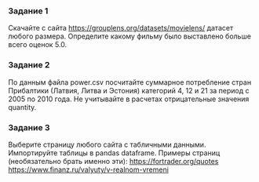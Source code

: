### Задание 1
Скачайте с сайта https://grouplens.org/datasets/movielens/ датасет любого размера. Определите какому фильму было выставлено больше всего оценок 5.0.

### Задание 2
По данным файла power.csv посчитайте суммарное потребление стран Прибалтики (Латвия, Литва и Эстония) категорий 4, 12 и 21 за период с 2005 по 2010 года. Не учитывайте в расчетах отрицательные значения quantity.

### Задание 3
Выберите страницу любого сайта с табличными данными. Импортируйте таблицы в pandas dataframe. Примеры страниц (необязательно брать именно эти): https://fortrader.org/quotes https://www.finanz.ru/valyuty/v-realnom-vremeni